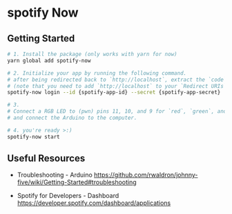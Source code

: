 # spotify Now

## Getting Started

```bash
# 1. Install the package (only works with yarn for now)
yarn global add spotify-now

# 2. Initialize your app by running the following command.
# after being redirected back to `http://localhost`, extract the `code` from the url query string and paste it to the command prompt
# (note that you need to add `http://localhost` to your `Redirect URIs` from the spotify dashboard)
spotify-now login --id {spotify-app-id} --secret {spotify-app-secret}

# 3.
# Connect a RGB LED to (pwn) pins 11, 10, and 9 for `red`, `green`, and `blue` respectively,
# and connect the Arduino to the computer.

# 4. you're ready >:)
spotify-now start
```

## Useful Resources

- Troubleshooting - Arduino
  https://github.com/rwaldron/johnny-five/wiki/Getting-Started#troubleshooting

- Spotify for Developers - Dashboard
  https://developer.spotify.com/dashboard/applications
